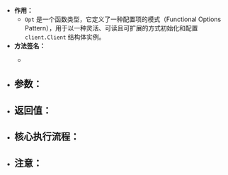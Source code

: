 - **作用：**
	- `Opt` 是一个函数类型，它定义了一种配置项的模式（Functional Options Pattern），用于以一种灵活、可读且可扩展的方式初始化和配置 `client.Client` 结构体实例。
- **方法签名：**
	- ```go
	  ```
- **参数：**
	-
- **返回值：**
	-
- **核心执行流程：**
	-
- **注意：**
	-